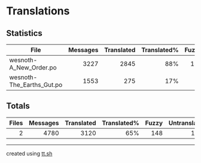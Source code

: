 # Translations

## Statistics

File | Messages | Translated | Translated% | Fuzzy | Untranslated
--- | --: | --: | --: | --: | --:
wesnoth-A_New_Order.po | 3227 | 2845| 88% | 142 | 240
wesnoth-The_Earths_Gut.po | 1553 | 275| 17% | 6 | 1272

## Totals

Files | Messages | Translated | Translated% | Fuzzy | Untranslated
--: | --: | --: | --: | --: | --:
2 | 4780 | 3120 | 65% | 148 | 1512

---

created using [tt.sh](https://github.com/celerini/scripts/blob/master/tt.sh)
